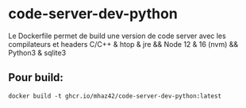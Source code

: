 # code-server-dev-python

Le Dockerfile permet de build une version de code server avec les compilateurs et headers C/C++ & htop & jre && Node 12 & 16 (nvm) && Python3 & sqlite3

## Pour build:

```
docker build -t ghcr.io/mhaz42/code-server-dev-python:latest
```